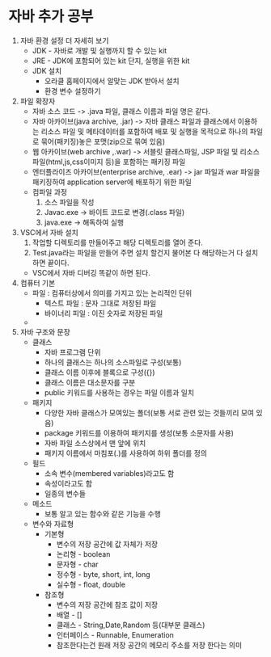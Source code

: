 # 자바 추가 공부
1. 자바 환경 설정 더 자세히 보기
    + JDK - 자바로 개발 및 실행까지 할 수 있는 kit
    + JRE - JDK에 포함되어 있는 kit 단지, 실행을 위한 kit
    + JDK 설치
        - 오라클 홈페이지에서 알맞는 JDK 받아서 설치
        - 환경 변수 설정하기
2. 파일 확장자
    + 자바 소스 코드 -> .java 파일, 클래스 이름과 파일 명은 같다.
    + 자바 아카이브(java archive, .jar) -> 자바 클래스 파일과 클래스에서 이용하는 리소스 파일 및 메타데이터를 포함하여 배포 및 실행을 목적으로 하나의 파일로 묶어(패키징)놓은 포맷(zip으로 묶여 있음)
    + 웹 아카이브(web archive ,.war) -> 서블릿 클래스파일, JSP 파일 및 리소스파일(html,js,css이미지 등)을 포함하는 패키징 파일
    + 엔터플라이즈 아카이브(enterprise archive, .ear) -> jar 파일과 war 파일을 패키징하여 application server에 배포하기 위한 파일
    + 컴파일 과정
        1. 소스 파일을 작성
        2. Javac.exe -> 바이트 코드로 변경(.class 파일)
        3. java.exe -> 해독하여 실행
3. VSC에서 자바 설치
    1. 작업할 디렉토리를 만들어주고 해당 디렉토리를 열어 준다.
    2. Test.java라는 파일을 만들어 주면 설치 할건지 물어본 다 해당하는거 다 설치 하면
    끝이다.
    - VSC에서 자바 디버깅 똑같이 하면 된다.
4. 컴퓨터 기본
    + 파일 : 컴퓨터상에서 의미를 가지고 있는 논리적인 단위
        - 텍스트 파일 : 문자 그대로 저장된 파일
        - 바이너리 피일 : 이진 숫자로 저장된 파일
    + 
5. 자바 구조와 문장
    + 클래스
        - 자바 프로그램 단위
        - 하나의 클래스는 하나의 소스파일로 구성(보통)
        - 클래스 이름 이후에 블록으로 구성({})
        - 클래스 이름은 대소문자를 구분
        - public 키워드를 사용하는 경우는 파일 이름과 일치
    + 패키지
        - 다양한 자바 클래스가 모여있는 폴더(보통 서로 관련 있는 것들끼리 모여 있음)
        - package 키워드를 이용하여 패키지를 생성(보통 소문자를 사용)
        - 자바 파일 소스상에서 맨 앞에 위치
        - 패키지 이름에서 마침포(.)를 사용하여 하위 폴더를 정의
    + 필드
        - 소속 변수(membered variables)라고도 함
        - 속성이라고도 함
        - 일종의 변수들
    + 메소드
        - 보통 알고 있는 함수와 같은 기능을 수행
    + 변수와 자료형
        - 기본형
            - 변수의 저장 공간에 값 자체가 저장
            - 논리형 - boolean
            - 문자형 - char
            - 정수형 - byte, short, int, long
            - 실수형 - float, double
        - 참조형
            - 변수의 저장 공간에 참조 값이 저장
            - 배열 - []
            - 클래스 - String,Date,Random 등(대부분 클래스)
            - 인터페이스 - Runnable, Enumeration
            - 참조한다는건 원래 저장 공간의 메모리 주소를 저장 한다는 의미